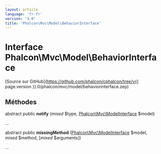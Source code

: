```yaml
---
layout: article
language: 'fr-fr'
version: '4.0'
title: 'Phalcon\Mvc\Model\BehaviorInterface'
---
```

# Interface **Phalcon\Mvc\Model\BehaviorInterface**

[Source sur GitHub](https://github.com/phalcon/cphalcon/tree/v{{ page.version }}.0/phalcon/mvc/model/behaviorinterface.zep)

## Méthodes

abstract public **notify** (*mixed* $type, [Phalcon\Mvc\ModelInterface](Phalcon_Mvc_ModelInterface) $model)

...

abstract public **missingMethod** ([Phalcon\Mvc\ModelInterface](Phalcon_Mvc_ModelInterface) $model, *mixed* $method, [*mixed* $arguments])

...